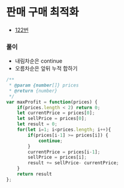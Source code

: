 # 판매 구매 최적화
 - [122번](https://leetcode.com/problems/best-time-to-buy-and-sell-stock-ii/)


### 풀이
  - 내림차순은 continue
  - 오름차순은 앞뒤 누적 합하기

  ```javascript
  /**
   * @param {number[]} prices
   * @return {number}
   */
  var maxProfit = function(prices) {
      if(prices.length < 2) return 0;
      let currentPrice = prices[0];
      let sellPrice = prices[0];
      let result = 0;
      for(let i=1; i<prices.length; i++){
          if(prices[i-1] >= prices[i]) {
              continue;
          }
          currentPrice = prices[i-1];
          sellPrice = prices[i];
          result += sellPrice- currentPrice; 
      }
      return result
  };
  ```
